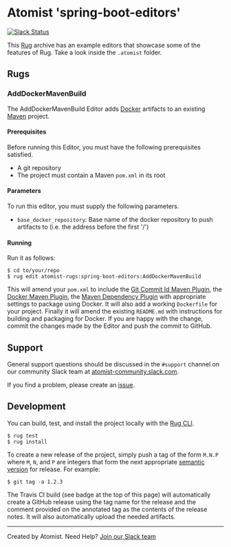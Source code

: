 # Atomist 'spring-boot-editors'

[![Slack Status](https://join.atomist.com/badge.svg)](https://join.atomist.com)

This [Rug](http://docs.atomist.com/) archive has an example editors
that showcase some of the features of Rug.  Take a look inside the
`.atomist` folder.

## Rugs

### AddDockerMavenBuild

The AddDockerMavenBuild Editor adds [Docker][docker] artifacts to an existing [Maven][maven] project.

[maven]: https://maven.apache.org/
[docker]: https://www.docker.com/

#### Prerequisites

Before running this Editor, you must have the following prerequisites
satisfied.

*   A git repository
*   The project must contain a Maven `pom.xml` in its root

#### Parameters

To run this editor, you must supply the following parameters.

*   `base_docker_repository`: Base name of the docker repository to push artifacts to (i.e. the address before the first '/')

#### Running

Run it as follows:

```
$ cd to/your/repo
$ rug edit atomist-rugs:spring-boot-editors:AddDockerMavenBuild
```

This will amend your `pom.xml` to include the [Git Commit Id Maven Plugin][git-commit-id-maven-plugin], the [Docker Maven Plugin][docker-maven-plugin], the [Maven Dependency Plugin][maven-dependency-plugin] with appropriate settings to package using Docker. It will also add a working `Dockerfile` for your project. Finally it will amend the existing `README.md` with instructions for building and packaging for Docker. If you are happy with the change, commit the changes made by
the Editor and push the commit to GitHub.

[git-commit-id-maven-plugin]: https://mvnrepository.com/artifact/pl.project13.maven/git-commit-id-plugin
[docker-maven-plugin]: https://github.com/spotify/docker-maven-plugin
[maven-dependency-plugin]: https://mvnrepository.com/artifact/org.apache.maven.plugins/maven-dependency-plugin

## Support

General support questions should be discussed in the `#support`
channel on our community Slack team
at [atomist-community.slack.com](https://join.atomist.com).

If you find a problem, please create an [issue][].

[issue]: https://github.com/atomist-rugs/spring-boot-editors/issues

## Development

You can build, test, and install the project locally with
the [Rug CLI][cli].

[cli]: https://github.com/atomist/rug-cli

```
$ rug test
$ rug install
```

To create a new release of the project, simply push a tag of the form
`M.N.P` where `M`, `N`, and `P` are integers that form the next
appropriate [semantic version][semver] for release.  For example:

[semver]: http://semver.org

```
$ git tag -a 1.2.3
```

The Travis CI build (see badge at the top of this page) will
automatically create a GitHub release using the tag name for the
release and the comment provided on the annotated tag as the contents
of the release notes.  It will also automatically upload the needed
artifacts.

---
Created by Atomist. Need Help? <a href="https://join.atomist.com/">Join our Slack team</a>
